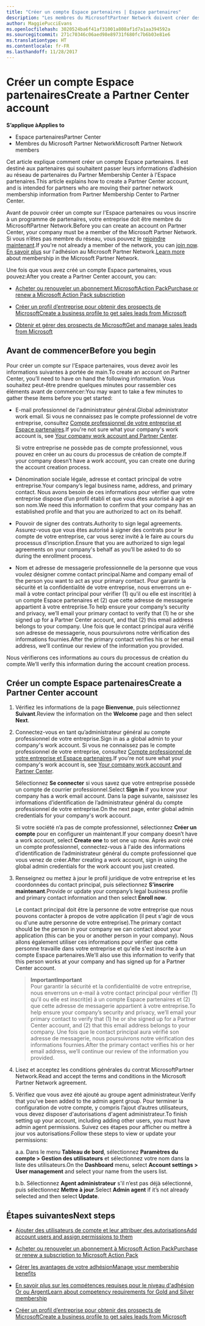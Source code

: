 ```yaml
---
title: "Créer un compte Espace partenaires | Espace partenaires"
description: "Les membres du MicrosoftPartner Network doivent créer des comptes Espace partenaires pour gérer leurs revenus du réseau et leurs compétences, ainsi que créer un profil d’entreprise."
author: MaggiePucciEvans
ms.openlocfilehash: 3020524ba6f41af31001a808af1d7a1aa394592a
ms.sourcegitcommit: 271c70346c06aed98e89731f680fc7b6b03e81e6
ms.translationtype: HT
ms.contentlocale: fr-FR
ms.lasthandoff: 11/28/2017
---
```

# <a name="create-a-partner-center-account"></a><span data-ttu-id="3e2ba-103">Créer un compte Espace partenaires</span><span class="sxs-lookup"><span data-stu-id="3e2ba-103">Create a Partner Center account</span></span>

**<span data-ttu-id="3e2ba-104">S’applique à</span><span class="sxs-lookup"><span data-stu-id="3e2ba-104">Applies to</span></span>**

-   <span data-ttu-id="3e2ba-105">Espace partenaires</span><span class="sxs-lookup"><span data-stu-id="3e2ba-105">Partner Center</span></span>
-   <span data-ttu-id="3e2ba-106">Membres du Microsoft Partner Network</span><span class="sxs-lookup"><span data-stu-id="3e2ba-106">Microsoft Partner Network members</span></span>


<span data-ttu-id="3e2ba-107">Cet article explique comment créer un compte Espace partenaires. Il est destiné aux partenaires qui souhaitent passer leurs informations d’adhésion au réseau de partenaires du Partner Membership Center à l'Espace partenaires.</span><span class="sxs-lookup"><span data-stu-id="3e2ba-107">This article explains how to create a Partner Center account, and is intended for partners who are moving their partner network membership information from Partner Membership Center to Partner Center.</span></span> 

<span data-ttu-id="3e2ba-108">Avant de pouvoir créer un compte sur l'Espace partenaires ou vous inscrire à un programme de partenaires, votre entreprise doit être membre du MicrosoftPartner Network.</span><span class="sxs-lookup"><span data-stu-id="3e2ba-108">Before you can create an account on Partner Center, your company must be a member of the Microsoft Partner Network.</span></span> <span data-ttu-id="3e2ba-109">Si vous n’êtes pas membre du réseau, vous pouvez le [rejoindre maintenant](https://partners.microsoft.com/PartnerProgram/simplifiedenrollment.aspx).</span><span class="sxs-lookup"><span data-stu-id="3e2ba-109">If you're not already a member of the network, you can [join now](https://partners.microsoft.com/PartnerProgram/simplifiedenrollment.aspx).</span></span> <span data-ttu-id="3e2ba-110">[En savoir plus](https://partner.microsoft.com/membership) sur l'adhésion au Microsoft Partner Network.</span><span class="sxs-lookup"><span data-stu-id="3e2ba-110">[Learn more](https://partner.microsoft.com/membership) about membership in the Microsoft Partner Network.</span></span>  

<span data-ttu-id="3e2ba-111">Une fois que vous avez créé un compte Espace partenaires, vous pouvez:</span><span class="sxs-lookup"><span data-stu-id="3e2ba-111">After you create a Partner Center account, you can:</span></span>

-   [<span data-ttu-id="3e2ba-112">Acheter ou renouveler un abonnement MicrosoftAction Pack</span><span class="sxs-lookup"><span data-stu-id="3e2ba-112">Purchase or renew a Microsoft Action Pack subscription</span></span>](mpn-get-action-pack.md)

-   [<span data-ttu-id="3e2ba-113">Créer un profil d’entreprise pour obtenir des prospects de Microsoft</span><span class="sxs-lookup"><span data-stu-id="3e2ba-113">Create a business profile to get sales leads from Microsoft</span></span>](create-a-marketing-profile.md)

-   [<span data-ttu-id="3e2ba-114">Obtenir et gérer des prospects de Microsoft</span><span class="sxs-lookup"><span data-stu-id="3e2ba-114">Get and manage sales leads from Microsoft</span></span>](responding-to-referrals.md)

## <a name="before-you-begin"></a><span data-ttu-id="3e2ba-115">Avant de commencer</span><span class="sxs-lookup"><span data-stu-id="3e2ba-115">Before you begin</span></span>

<span data-ttu-id="3e2ba-116">Pour créer un compte sur l'Espace partenaires, vous devez avoir les informations suivantes à portée de main.</span><span class="sxs-lookup"><span data-stu-id="3e2ba-116">To create an account on Partner Center, you’ll need to have on hand the following information.</span></span> <span data-ttu-id="3e2ba-117">Vous souhaitez peut-être prendre quelques minutes pour rassembler ces éléments avant de commencer:</span><span class="sxs-lookup"><span data-stu-id="3e2ba-117">You may want to take a few minutes to gather these items before you get started:</span></span>

-   <span data-ttu-id="3e2ba-118">E-mail professionnel de l'administrateur général.</span><span class="sxs-lookup"><span data-stu-id="3e2ba-118">Global administrator work email.</span></span> <span data-ttu-id="3e2ba-119">Si vous ne connaissez pas le compte professionnel de votre entreprise, consultez [Compte professionnel de votre entreprise et Espace partenaires](azure-active-directory-tenants-and-partner-center.md).</span><span class="sxs-lookup"><span data-stu-id="3e2ba-119">If you're not sure what your company's work account is, see [Your company work account and Partner Center](azure-active-directory-tenants-and-partner-center.md).</span></span>

    <span data-ttu-id="3e2ba-120">Si votre entreprise ne possède pas de compte professionnel, vous pouvez en créer un au cours du processus de création de compte.</span><span class="sxs-lookup"><span data-stu-id="3e2ba-120">If your company doesn’t have a work account, you can create one during the account creation process.</span></span> 

-   <span data-ttu-id="3e2ba-121">Dénomination sociale légale, adresse et contact principal de votre entreprise.</span><span class="sxs-lookup"><span data-stu-id="3e2ba-121">Your company’s legal business name, address, and primary contact.</span></span> <span data-ttu-id="3e2ba-122">Nous avons besoin de ces informations pour vérifier que votre entreprise dispose d’un profil établi et que vous êtes autorisé à agir en son nom.</span><span class="sxs-lookup"><span data-stu-id="3e2ba-122">We need this information to confirm that your company has an established profile and that you are authorized to act on its behalf.</span></span> 

-   <span data-ttu-id="3e2ba-123">Pouvoir de signer des contrats.</span><span class="sxs-lookup"><span data-stu-id="3e2ba-123">Authority to sign legal agreements.</span></span> <span data-ttu-id="3e2ba-124">Assurez-vous que vous êtes autorisé à signer des contrats pour le compte de votre entreprise, car vous serez invité à le faire au cours du processus d’inscription.</span><span class="sxs-lookup"><span data-stu-id="3e2ba-124">Ensure that you are authorized to sign legal agreements on your company's behalf as you’ll be asked to do so during the enrollment process.</span></span>

-   <span data-ttu-id="3e2ba-125">Nom et adresse de messagerie professionnelle de la personne que vous voulez désigner comme contact principal.</span><span class="sxs-lookup"><span data-stu-id="3e2ba-125">Name and company email of the person you want to act as your primary contact.</span></span> <span data-ttu-id="3e2ba-126">Pour garantir la sécurité et la confidentialité de votre entreprise, nous enverrons un e-mail à votre contact principal pour vérifier (1) qu'il ou elle est inscrit(e) à un compte Espace partenaires et (2) que cette adresse de messagerie appartient à votre entreprise.</span><span class="sxs-lookup"><span data-stu-id="3e2ba-126">To help ensure your company’s security and privacy, we’ll email your primary contact to verify that (1) he or she signed up for a Partner Center account, and that (2) this email address belongs to your company.</span></span> <span data-ttu-id="3e2ba-127">Une fois que le contact principal aura vérifié son adresse de messagerie, nous poursuivrons notre vérification des informations fournies.</span><span class="sxs-lookup"><span data-stu-id="3e2ba-127">After the primary contact verifies his or her email address, we’ll continue our review of the information you provided.</span></span>

<span data-ttu-id="3e2ba-128">Nous vérifierons ces informations au cours du processus de création du compte.</span><span class="sxs-lookup"><span data-stu-id="3e2ba-128">We’ll verify this information during the account creation process.</span></span> 
 
## <a name="create-a-partner-center-account"></a><span data-ttu-id="3e2ba-129">Créer un compte Espace partenaires</span><span class="sxs-lookup"><span data-stu-id="3e2ba-129">Create a Partner Center account</span></span>

1.  <span data-ttu-id="3e2ba-130">Vérifiez les informations de la page **Bienvenue**, puis sélectionnez **Suivant**.</span><span class="sxs-lookup"><span data-stu-id="3e2ba-130">Review the information on the **Welcome** page and then select **Next**.</span></span>

2.  <span data-ttu-id="3e2ba-131">Connectez-vous en tant qu’administrateur général au compte professionnel de votre entreprise.</span><span class="sxs-lookup"><span data-stu-id="3e2ba-131">Sign in as a global admin to your company's work account.</span></span> <span data-ttu-id="3e2ba-132">Si vous ne connaissez pas le compte professionnel de votre entreprise, consultez [Compte professionnel de votre entreprise et Espace partenaires](azure-active-directory-tenants-and-partner-center.md).</span><span class="sxs-lookup"><span data-stu-id="3e2ba-132">If you're not sure what your company's work account is, see [Your company work account and Partner Center](azure-active-directory-tenants-and-partner-center.md).</span></span>

    <span data-ttu-id="3e2ba-133">Sélectionnez **Se connecter** si vous savez que votre entreprise possède un compte de courrier professionnel.</span><span class="sxs-lookup"><span data-stu-id="3e2ba-133">Select **Sign in** if you know your company has a work email account.</span></span> <span data-ttu-id="3e2ba-134">Dans la page suivante, saisissez les informations d’identification de l’administrateur général du compte professionnel de votre entreprise.</span><span class="sxs-lookup"><span data-stu-id="3e2ba-134">On the next page, enter global admin credentials for your company's work account.</span></span> 

    <span data-ttu-id="3e2ba-135">Si votre société n’a pas de compte professionnel, sélectionnez **Créer un compte** pour en configurer un maintenant.</span><span class="sxs-lookup"><span data-stu-id="3e2ba-135">If your company doesn’t have a work account, select **Create one** to set one up now.</span></span> <span data-ttu-id="3e2ba-136">Après avoir créé un compte professionnel, connectez-vous à l'aide des informations d’identification de l’administrateur général du compte professionnel que vous venez de créer.</span><span class="sxs-lookup"><span data-stu-id="3e2ba-136">After creating a work account, sign in using the global admin credentials for the work account you just created.</span></span>

3.  <span data-ttu-id="3e2ba-137">Renseignez ou mettez à jour le profil juridique de votre entreprise et les coordonnées du contact principal, puis sélectionnez **S’inscrire maintenant**.</span><span class="sxs-lookup"><span data-stu-id="3e2ba-137">Provide or update your company’s legal business profile and primary contact information and then select **Enroll now**.</span></span> 

    <span data-ttu-id="3e2ba-138">Le contact principal doit être la personne de votre entreprise que nous pouvons contacter à propos de votre application (il peut s'agir de vous ou d'une autre personne de votre entreprise).</span><span class="sxs-lookup"><span data-stu-id="3e2ba-138">The primary contact should be the person in your company we can contact about your application (this can be you or another person in your company).</span></span> <span data-ttu-id="3e2ba-139">Nous allons également utiliser ces informations pour vérifier que cette personne travaille dans votre entreprise et qu'elle s'est inscrite à un compte Espace partenaires.</span><span class="sxs-lookup"><span data-stu-id="3e2ba-139">We'll also use this information to verify that this person works at your company and has signed up for a Partner Center account.</span></span>

    >**<span data-ttu-id="3e2ba-140">Important</span><span class="sxs-lookup"><span data-stu-id="3e2ba-140">Important</span></span>**<br> <span data-ttu-id="3e2ba-141">Pour garantir la sécurité et la confidentialité de votre entreprise, nous enverrons un e-mail à votre contact principal pour vérifier (1) qu'il ou elle est inscrit(e) à un compte Espace partenaires et (2) que cette adresse de messagerie appartient à votre entreprise.</span><span class="sxs-lookup"><span data-stu-id="3e2ba-141">To help ensure your company’s security and privacy, we’ll email your primary contact to verify that (1) he or she signed up for a Partner Center account, and (2) that this email address belongs to your company.</span></span> <span data-ttu-id="3e2ba-142">Une fois que le contact principal aura vérifié son adresse de messagerie, nous poursuivrons notre vérification des informations fournies.</span><span class="sxs-lookup"><span data-stu-id="3e2ba-142">After the primary contact verifies his or her email address, we’ll continue our review of the information you provided.</span></span>

4.  <span data-ttu-id="3e2ba-143">Lisez et acceptez les conditions générales du contrat MicrosoftPartner Network.</span><span class="sxs-lookup"><span data-stu-id="3e2ba-143">Read and accept the terms and conditions in the Microsoft Partner Network agreement.</span></span> 

5.  <span data-ttu-id="3e2ba-144">Vérifiez que vous avez été ajouté au groupe agent administrateur.</span><span class="sxs-lookup"><span data-stu-id="3e2ba-144">Verify that you’ve been added to the admin agent group.</span></span> <span data-ttu-id="3e2ba-145">Pour terminer la configuration de votre compte, y compris l’ajout d’autres utilisateurs, vous devez disposer d'autorisations d'agent administrateur.</span><span class="sxs-lookup"><span data-stu-id="3e2ba-145">To finish setting up your account, including adding other users, you must have admin agent permissions.</span></span> <span data-ttu-id="3e2ba-146">Suivez ces étapes pour afficher ou mettre à jour vos autorisations:</span><span class="sxs-lookup"><span data-stu-id="3e2ba-146">Follow these steps to view or update your permissions:</span></span>

    <span data-ttu-id="3e2ba-147">a.</span><span class="sxs-lookup"><span data-stu-id="3e2ba-147">a.</span></span> <span data-ttu-id="3e2ba-148">Dans le menu **Tableau de bord**, sélectionnez **Paramètres du compte > Gestion des utilisateurs** et sélectionnez votre nom dans la liste des utilisateurs.</span><span class="sxs-lookup"><span data-stu-id="3e2ba-148">On the **Dashboard** menu, select **Account settings > User management** and select your name from the users list.</span></span> 

    <span data-ttu-id="3e2ba-149">b.</span><span class="sxs-lookup"><span data-stu-id="3e2ba-149">b.</span></span> <span data-ttu-id="3e2ba-150">Sélectionnez **Agent administrateur** s'il n’est pas déjà sélectionné, puis sélectionnez **Mettre à jour**.</span><span class="sxs-lookup"><span data-stu-id="3e2ba-150">Select **Admin agent** if it’s not already selected and then select **Update**.</span></span> 

## <a name="next-steps"></a><span data-ttu-id="3e2ba-151">Étapes suivantes</span><span class="sxs-lookup"><span data-stu-id="3e2ba-151">Next steps</span></span>

-   [<span data-ttu-id="3e2ba-152">Ajouter des utilisateurs de compte et leur attribuer des autorisations</span><span class="sxs-lookup"><span data-stu-id="3e2ba-152">Add account users and assign permissions to them</span></span>](create-user-accounts-and-set-permissions.md)

-   [<span data-ttu-id="3e2ba-153">Acheter ou renouveler un abonnement à Microsoft Action Pack</span><span class="sxs-lookup"><span data-stu-id="3e2ba-153">Purchase or renew a subscription to Microsoft Action Pack</span></span>](mpn-get-action-pack.md)

-   [<span data-ttu-id="3e2ba-154">Gérer les avantages de votre adhésion</span><span class="sxs-lookup"><span data-stu-id="3e2ba-154">Manage your membership benefits</span></span>](manage-your-partner-network-benefits.md)

-   [<span data-ttu-id="3e2ba-155">En savoir plus sur les compétences requises pour le niveau d'adhésion Or ou Argent</span><span class="sxs-lookup"><span data-stu-id="3e2ba-155">Learn about competency requirements for Gold and Silver membership</span></span>](learn-about-competencies.md)

-   [<span data-ttu-id="3e2ba-156">Créer un profil d’entreprise pour obtenir des prospects de Microsoft</span><span class="sxs-lookup"><span data-stu-id="3e2ba-156">Create a business profile to get sales leads from Microsoft</span></span>](create-a-marketing-profile.md)